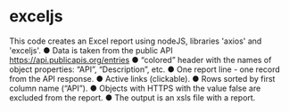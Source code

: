# exceljs
This code creates an Excel report using nodeJS, libraries 'axios' and 'exceljs'.
● Data is taken from the public API https://api.publicapis.org/entries
● “colored” header with the names of object properties: “API”, “Description”, etc.
● One report line - one record from the API response.
● Active links (clickable).
● Rows sorted by first column name (“API”).
● Objects with HTTPS with the value false are excluded from the report.
● The output is an xsls file with a report.
